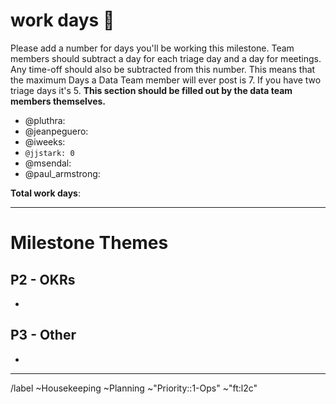 <!-- link to the milestone this issue represents (it will probably be the one following the current DE Milestone)-->
<!-- please link preceding milestone planning issue in the Linked Issues section below the description -->

# work days :calendar: 
Please add a number for days you'll be working this milestone. Team members should subtract a day for each triage day and a day for meetings. Any time-off should also be subtracted from this number. This means that the maximum Days a Data Team member will ever post is 7. If you have two triage days it's 5. **This section should be filled out by the data team members themselves.**

- @pluthra:
- @jeanpeguero:
- @iweeks:
- `@jjstark: 0`
- @msendal: 
- @paul_armstrong:

**Total work days**: <!-- sum the above engineering days -->

---

# Milestone Themes


## P2 - OKRs
- 

## P3 - Other
- 

---
<!-- DO NOT EDIT BELOW THIS LINE -->
/label ~Housekeeping ~Planning ~"Priority::1-Ops" ~"ft:l2c" 
